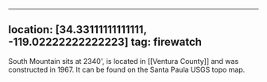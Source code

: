 
---
location: [34.33111111111111, -119.02222222222223]
tag: firewatch
---

South Mountain sits at 2340', is located in [[Ventura County]] and was constructed in 1967. It can be found on the Santa Paula USGS topo map.
